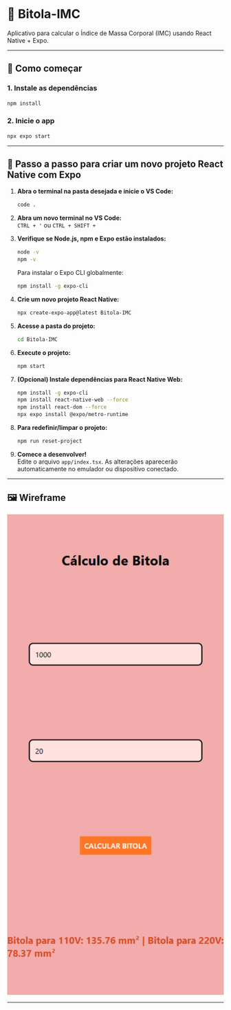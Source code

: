 # 💪 Bitola-IMC

Aplicativo para calcular o Índice de Massa Corporal (IMC) usando React Native + Expo.

---

## 🚀 Como começar

### 1. Instale as dependências

```bash
npm install
```

### 2. Inicie o app

```bash
npx expo start
```

---

## 📝 Passo a passo para criar um novo projeto React Native com Expo

1. **Abra o terminal na pasta desejada e inicie o VS Code:**
   ```bash
   code .
   ```

2. **Abra um novo terminal no VS Code:**  
   `CTRL + '` ou `CTRL + SHIFT + `

3. **Verifique se Node.js, npm e Expo estão instalados:**
   ```bash
   node -v
   npm -v
   ```

   Para instalar o Expo CLI globalmente:
   ```bash
   npm install -g expo-cli
   ```

4. **Crie um novo projeto React Native:**
   ```bash
   npx create-expo-app@latest Bitola-IMC
   ```

5. **Acesse a pasta do projeto:**
   ```bash
   cd Bitola-IMC
   ```

6. **Execute o projeto:**
   ```bash
   npm start
   ```

7. **(Opcional) Instale dependências para React Native Web:**
   ```bash
   npm install -g expo-cli
   npm install react-native-web --force
   npm install react-dom --force
   npx expo install @expo/metro-runtime
   ```

8. **Para redefinir/limpar o projeto:**
   ```bash
   npm run reset-project
   ```

9. **Comece a desenvolver!**  
   Edite o arquivo `app/index.tsx`. As alterações aparecerão automaticamente no emulador ou dispositivo conectado.

---

## 🖼️  Wireframe

<img src="./assets/images/Captura de tela 2025-08-05 165621.png" alt="Screenshot" width="600"/>

---
